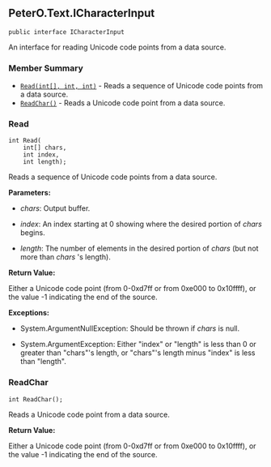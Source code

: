 ## PeterO.Text.ICharacterInput

    public interface ICharacterInput

An interface for reading Unicode code points from a data source.

### Member Summary
* <code>[Read(int[], int, int)](#Read_int_int_int)</code> - Reads a sequence of Unicode code points from a data source.
* <code>[ReadChar()](#ReadChar)</code> - Reads a Unicode code point from a data source.

<a id="Read_int_int_int"></a>
### Read

    int Read(
        int[] chars,
        int index,
        int length);

Reads a sequence of Unicode code points from a data source.

<b>Parameters:</b>

 * <i>chars</i>: Output buffer.

 * <i>index</i>: An index starting at 0 showing where the desired portion of  <i>chars</i>
 begins.

 * <i>length</i>: The number of elements in the desired portion of  <i>chars</i>
 (but not more than  <i>chars</i>
 's length).

<b>Return Value:</b>

Either a Unicode code point (from 0-0xd7ff or from 0xe000 to 0x10ffff), or the value -1 indicating the end of the source.

<b>Exceptions:</b>

 * System.ArgumentNullException:
Should be thrown if  <i>chars</i>
 is null.

 * System.ArgumentException:
Either "index" or "length" is less than 0 or greater than "chars"'s length, or "chars"'s length minus "index" is less than "length".

<a id="ReadChar"></a>
### ReadChar

    int ReadChar();

Reads a Unicode code point from a data source.

<b>Return Value:</b>

Either a Unicode code point (from 0-0xd7ff or from 0xe000 to 0x10ffff), or the value -1 indicating the end of the source.
